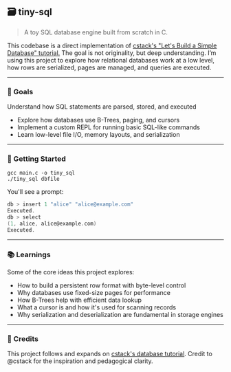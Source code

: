 ## 🗃️ tiny-sql

> A toy SQL database engine built from scratch in C.

This codebase is a direct implementation of [cstack's "Let's Build a Simple Database" tutorial.](https://cstack.github.io/db_tutorial)
The goal is not originality, but deep understanding. I’m using this project to explore how relational databases work at a low level, how rows are serialized, pages are managed, and queries are executed.

---

### 🥅 Goals

Understand how SQL statements are parsed, stored, and executed

- Explore how databases use B-Trees, paging, and cursors
- Implement a custom REPL for running basic SQL-like commands
- Learn low-level file I/O, memory layouts, and serialization

---

### 🚀 Getting Started

```shell
gcc main.c -o tiny_sql
./tiny_sql dbfile
```

You'll see a prompt:

```c
db > insert 1 "alice" "alice@example.com"
Executed.
db > select
(1, alice, alice@example.com)
Executed.
```

---

### 📚 Learnings

Some of the core ideas this project explores:

- How to build a persistent row format with byte-level control
- Why databases use fixed-size pages for performance
- How B-Trees help with efficient data lookup
- What a cursor is and how it's used for scanning records
- Why serialization and deserialization are fundamental in storage engines

---

### 🙏 Credits

This project follows and expands on [cstack's database tutorial](https://cstack.github.io/db_tutorial). Credit to @cstack for the inspiration and pedagogical clarity.
